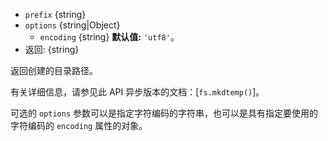 <!-- YAML
added: v5.10.0
-->

* `prefix` {string}
* `options` {string|Object}
  * `encoding` {string} **默认值:** `'utf8'`。
* 返回: {string}

返回创建的目录路径。

有关详细信息，请参见此 API 异步版本的文档：[`fs.mkdtemp()`]。

可选的 `options` 参数可以是指定字符编码的字符串，也可以是具有指定要使用的字符编码的 `encoding` 属性的对象。


